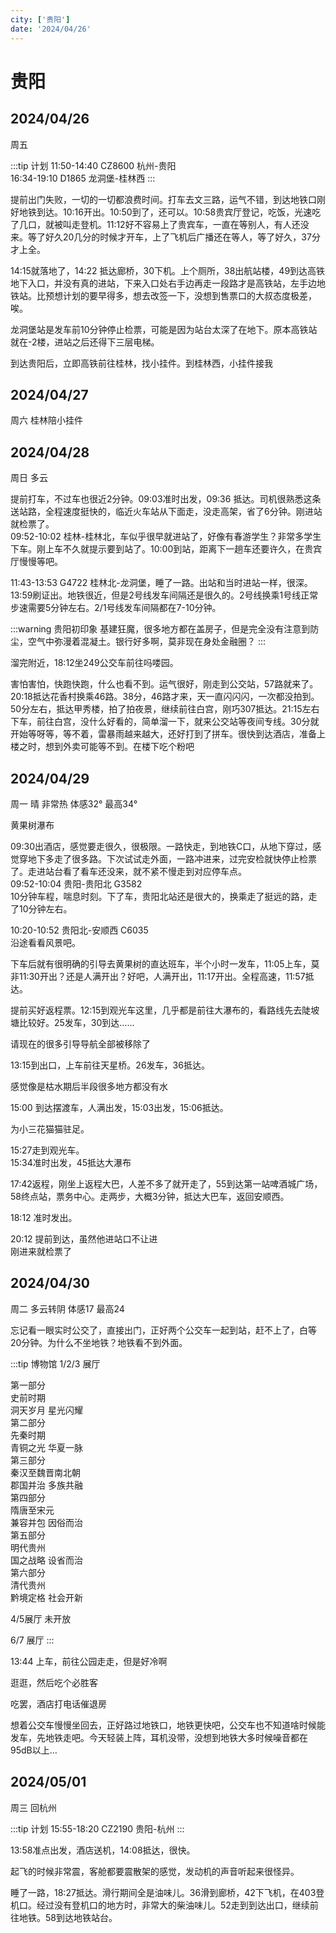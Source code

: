 ```yaml
---
city: ['贵阳']
date: '2024/04/26'
---
```


# 贵阳 <Badge type="warning" text="未完待续……" />

<CityLink v-for="(v, i) in $frontmatter.city" :city="v" :date="new Date($frontmatter.date)" />

<script setup>
import CityLink from '../../.vitepress/components/trip/CityLink.vue';
</script>

## 2024/04/26

周五

:::tip 计划
11:50-14:40 CZ8600 杭州-贵阳  
16:34-19:10 D1865 龙洞堡-桂林西
:::

提前出门失败，一切的一切都浪费时间。打车去文三路，运气不错，到达地铁口刚好地铁到达。10:16开出。10:50到了，还可以。10:58贵宾厅登记，吃饭，光速吃了几口，就被叫走登机。11:12好不容易上了贵宾车，一直在等别人，有人还没来。等了好久20几分的时候才开车，上了飞机后广播还在等人，等了好久，37分才上全。

14:15就落地了，14:22 抵达廊桥，30下机。上个厕所，38出航站楼，49到达高铁地下入口，并没有真的进站，下来入口处右手边再走一段路才是高铁站，左手边地铁站。比预想计划的要早得多，想去改签一下，没想到售票口的大叔态度极差，唉。

龙洞堡站是发车前10分钟停止检票，可能是因为站台太深了在地下。原本高铁站就在-2楼，进站之后还得下三层电梯。

到达贵阳后，立即高铁前往桂林，找小挂件。到桂林西，小挂件接我

## 2024/04/27

周六 桂林陪小挂件

## 2024/04/28

周日 多云

提前打车，不过车也很近2分钟。09:03准时出发，09:36 抵达。司机很熟悉这条送站路，全程速度挺快的，临近火车站从下面走，没走高架，省了6分钟。刚进站就检票了。  
09:52-10:02 桂林-桂林北，车似乎很早就进站了，好像有春游学生？非常多学生下车。刚上车不久就提示要到站了。10:00到站，距离下一趟车还要许久，在贵宾厅慢慢等吧。

11:43-13:53 G4722 桂林北-龙洞堡，睡了一路。出站和当时进站一样，很深。13:59刷证出。地铁很近，但是2号线发车间隔还是很久的。2号线换乘1号线正常步速需要5分钟左右。2/1号线发车间隔都在7-10分钟。

:::warning 贵阳初印象
基建狂魔，很多地方都在盖房子，但是完全没有注意到防尘，空气中弥漫着混凝土。银行好多啊，莫非现在身处金融圈？
:::

溜完附近，18:12坐249公交车前往吗喽园。

害怕害怕，快跑快跑，什么也看不到。运气很好，刚走到公交站，57路就来了。20:18抵达花香村换乘46路。38分，46路才来，天一直闪闪闪，一次都没拍到。50分左右，抵达甲秀楼，拍了拍夜景，继续前往白宫，刚巧307抵达。21:15左右下车，前往白宫，没什么好看的，简单溜一下，就来公交站等夜间专线。30分就开始等呀等，等不着，雷暴雨越来越大，还好打到了拼车。很快到达酒店，准备上楼之时，想到外卖可能等不到。在楼下吃个粉吧

## 2024/04/29

周一 晴 非常热 体感32° 最高34°

黄果树瀑布

09:30出酒店，感觉要走很久，很极限。一路快走，到地铁C口，从地下穿过，感觉穿地下多走了很多路。下次试试走外面，一路冲进来，过完安检就快停止检票了。走进站台看了看车还没来，就不紧不慢走到对应停车点。  
09:52-10:04 贵阳-贵阳北 G3582  
10分钟车程，喘息时刻。下了车，贵阳北站还是很大的，换乘走了挺远的路，走了10分钟左右。

10:20-10:52 贵阳北-安顺西 C6035  
沿途看看风景吧。

下车后就有很明确的引导去黄果树的直达班车，半个小时一发车，11:05上车，莫非11:30开出？还是人满开出？好吧，人满开出，11:17开出。全程高速，11:57抵达。

提前买好返程票。12:15到观光车这里，几乎都是前往大瀑布的，看路线先去陡坡塘比较好。25发车，30到达……

请现在的很多引导导航全部被移除了

13:15到出口，上车前往天星桥。26发车，36抵达。

感觉像是枯水期后半段很多地方都没有水

15:00 到达摆渡车，人满出发，15:03出发，15:06抵达。

为小三花猫猫驻足。

15:27走到观光车。  
15:34准时出发，45抵达大瀑布

17:42返程，刚坐上返程大巴，人差不多了就开走了，55到达第一站啤酒城广场，58终点站，票务中心。走两步，大概3分钟，抵达大巴车，返回安顺西。

18:12 准时发出。

20:12 提前到达，虽然他进站口不让进  
刚进来就检票了

## 2024/04/30

周二 多云转阴 体感17 最高24

忘记看一眼实时公交了，直接出门，正好两个公交车一起到站，赶不上了，白等20分钟。为什么不坐地铁？地铁看不到外面。

:::tip 博物馆
1/2/3 展厅

第一部分  
史前时期  
洞天岁月 星光闪耀  
第二部分  
先秦时期  
青铜之光 华夏一脉  
第三部分  
秦汉至魏晋南北朝  
郡国并治 多族共融  
第四部分  
隋唐至宋元  
兼容并包 因俗而治  
第五部分  
明代贵州  
国之战略 设省而治  
第六部分  
清代贵州  
黔境定格 社会开新  

4/5展厅 未开放

6/7 展厅
:::

13:44 上车，前往公园走走，但是好冷啊

逛逛，然后吃个必胜客

吃罢，酒店打电话催退房

想着公交车慢慢坐回去，正好路过地铁口，地铁更快吧，公交车也不知道啥时候能发车，先地铁走吧。今天轻装上阵，耳机没带，没想到地铁大多时候噪音都在95dB以上…

## 2024/05/01

周三 回杭州

:::tip 计划
15:55-18:20 CZ2190 贵阳-杭州
:::

13:58准点出发，酒店送机，14:08抵达，很快。

起飞的时候非常震，客舱都要震散架的感觉，发动机的声音听起来很怪异。

睡了一路，18:27抵达。滑行期间全是油味儿。36滑到廊桥，42下飞机，在403登机口。经过没有登机口的地方时，非常大的柴油味儿。52走到到达出口，继续前往地铁。58到达地铁站台。
